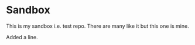 Sandbox
=======

This is my sandbox i.e. test repo. There are many like it but this one is mine.

Added a line.

